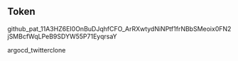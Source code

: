 ## Token

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

argocd_twitterclone